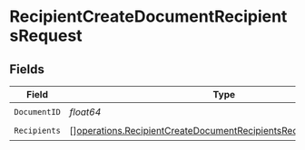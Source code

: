 # RecipientCreateDocumentRecipientsRequest


## Fields

| Field                                                                                                                                                  | Type                                                                                                                                                   | Required                                                                                                                                               | Description                                                                                                                                            |
| ------------------------------------------------------------------------------------------------------------------------------------------------------ | ------------------------------------------------------------------------------------------------------------------------------------------------------ | ------------------------------------------------------------------------------------------------------------------------------------------------------ | ------------------------------------------------------------------------------------------------------------------------------------------------------ |
| `DocumentID`                                                                                                                                           | *float64*                                                                                                                                              | :heavy_check_mark:                                                                                                                                     | N/A                                                                                                                                                    |
| `Recipients`                                                                                                                                           | [][operations.RecipientCreateDocumentRecipientsRecipientRequestBody](../../models/operations/recipientcreatedocumentrecipientsrecipientrequestbody.md) | :heavy_check_mark:                                                                                                                                     | N/A                                                                                                                                                    |